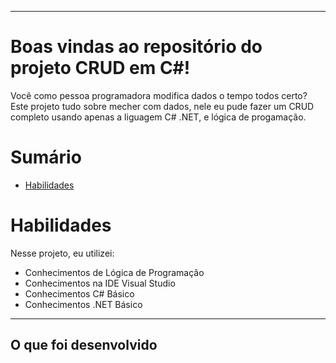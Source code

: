 
---

# Boas vindas ao repositório do projeto CRUD em C#!

Você como pessoa programadora modifica dados o tempo todos certo? Este projeto tudo sobre mecher com dados, nele eu pude fazer um CRUD completo usando apenas a liguagem C# 
.NET, e lógica de progamação.

# Sumário

- [Habilidades](#habilidades)

# Habilidades

Nesse projeto, eu utilizei:
  
  - Conhecimentos de Lógica de Programação
  - Conhecimentos na IDE Visual Studio
  - Conhecimentos C# Básico
  - Conhecimentos .NET Básico
  
  ---
  
  ## O que foi desenvolvido
